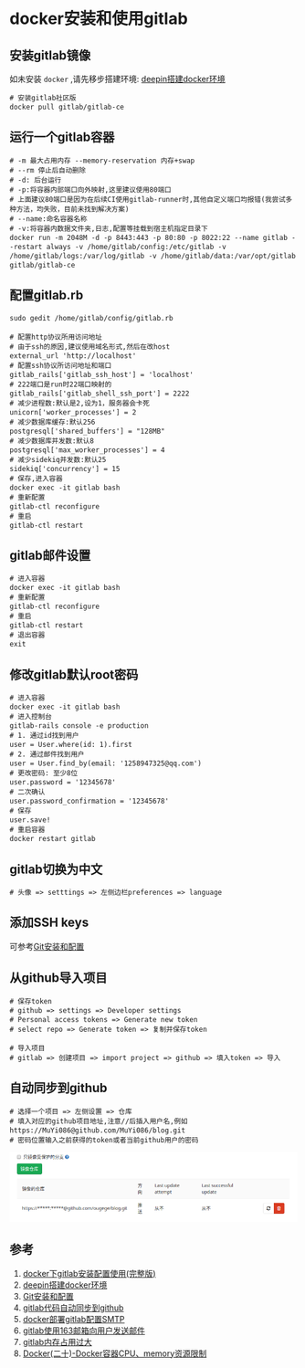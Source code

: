 # docker安装和使用gitlab

## 安装gitlab镜像
如未安装 `docker` ,请先移步搭建环境: [deepin搭建docker环境](./deepin搭建docker环境.md)

```shell
# 安装gitlab社区版
docker pull gitlab/gitlab-ce
```

## 运行一个gitlab容器
```shell
# -m 最大占用内存 --memory-reservation 内存+swap
# --rm 停止后自动删除
# -d: 后台运行
# -p:将容器内部端口向外映射,这里建议使用80端口
# 上面建议80端口是因为在后续CI使用gitlab-runner时,其他自定义端口均报错(我尝试多种方法，均失败，目前未找到解决方案)
# --name:命名容器名称
# -v:将容器内数据文件夹,日志,配置等挂载到宿主机指定目录下
docker run -m 2048M -d -p 8443:443 -p 80:80 -p 8022:22 --name gitlab --restart always -v /home/gitlab/config:/etc/gitlab -v /home/gitlab/logs:/var/log/gitlab -v /home/gitlab/data:/var/opt/gitlab gitlab/gitlab-ce
```

## 配置gitlab.rb
```shell
sudo gedit /home/gitlab/config/gitlab.rb

# 配置http协议所用访问地址
# 由于ssh的原因,建议使用域名形式,然后在改host
external_url 'http://localhost'
# 配置ssh协议所访问地址和端口
gitlab_rails['gitlab_ssh_host'] = 'localhost'
# 222端口是run时22端口映射的
gitlab_rails['gitlab_shell_ssh_port'] = 2222
# 减少进程数:默认是2,设为1，服务器会卡死
unicorn['worker_processes'] = 2
# 减少数据库缓存:默认256
postgresql['shared_buffers'] = "128MB"
# 减少数据库并发数:默认8
postgresql['max_worker_processes'] = 4
# 减少sidekiq并发数:默认25
sidekiq['concurrency'] = 15
# 保存,进入容器
docker exec -it gitlab bash
# 重新配置
gitlab-ctl reconfigure
# 重启
gitlab-ctl restart
```

## gitlab邮件设置
```shell
# 进入容器
docker exec -it gitlab bash
# 重新配置
gitlab-ctl reconfigure
# 重启
gitlab-ctl restart
# 退出容器
exit
```

## 修改gitlab默认root密码
```shell
# 进入容器
docker exec -it gitlab bash
# 进入控制台
gitlab-rails console -e production
# 1. 通过id找到用户
user = User.where(id: 1).first
# 2. 通过邮件找到用户
user = User.find_by(email: '1258947325@qq.com')
# 更改密码: 至少8位
user.password = '12345678'
# 二次确认
user.password_confirmation = '12345678'
# 保存
user.save!
# 重启容器
docker restart gitlab
```

## gitlab切换为中文
```shell
# 头像 => setttings => 左侧边栏preferences => language
```

## 添加SSH keys
可参考[Git安装和配置](../Git/Git安装和配置.md)

## 从github导入项目
```shell
# 保存token
# github => settings => Developer settings
# Personal access tokens => Generate new token
# select repo => Generate token => 复制并保存token

# 导入项目
# gitlab => 创建项目 => import project => github => 填入token => 导入
```

## 自动同步到github
```shell
# 选择一个项目 => 左侧设置 => 仓库
# 填入对应的github项目地址,注意//后插入用户名,例如
https://MuYi086@github.com/MuYi086/blog.git
# 密码位置输入之前获得的token或者当前github用户的密码
```
![强制更新](/Images/Linux/docker安装和使用gitlab/gitlab_01.png)

## 参考
1. [docker下gitlab安装配置使用(完整版)](https://www.jianshu.com/p/080a962c35b6')
1. [deepin搭建docker环境](./deepin搭建docker环境.md)
1. [Git安装和配置](../Git/Git安装和配置.md)
1. [gitlab代码自动同步到github](https://www.cnblogs.com/sxdcgaq8080/p/10530176.html)
1. [docker部署gitlab配置SMTP](https://blog.csdn.net/xiazichenxi/article/details/90233332)
1. [gitlab使用163邮箱向用户发送邮件](https://www.jianshu.com/p/3ff4c301a446)
1. [gitlab内存占用过大](https://blog.csdn.net/wanchaopeng/article/details/84771195)
1. [Docker(二十)-Docker容器CPU、memory资源限制](https://www.cnblogs.com/zhuochong/p/9728383.html)

